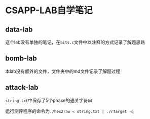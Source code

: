 # CSAPP-LAB自学笔记



## data-lab

这个lab没有单独的笔记，在`bits.c`文件中以注释的方式记录了解题思路



## bomb-lab

本lab没有额外的文件，文件夹中的md文件记录了解题过程



## attack-lab

`string.txt`中保存了5个phase的通关字符串

运行测评程序的命令为`./hex2raw < string.txt | ./rtarget -q`

